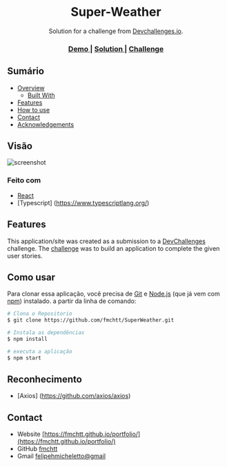 <!-- Please update value in the {}  -->

<h1 align="center">Super-Weather</h1>

<div align="center">
   Solution for a challenge from  <a href="http://devchallenges.io" target="_blank">Devchallenges.io</a>.
</div>

<div align="center">
  <h3>
    <a href="https://{your-demo-link.your-domain}">
      Demo
    </a>
    <span> | </span>
    <a href="https://github.com/fmchtt/SuperWeather">
      Solution
    </a>
    <span> | </span>
    <a href="https://devchallenges.io/challenges/mM1UIenRhK808W8qmLWv">
      Challenge
    </a>
  </h3>
</div>

<!-- TABLE OF CONTENTS -->

## Sumário

- [Overview](#overview)
  - [Built With](#built-with)
- [Features](#features)
- [How to use](#how-to-use)
- [Contact](#contact)
- [Acknowledgements](#acknowledgements)

<!-- OVERVIEW -->

## Visão

![screenshot](https://user-images.githubusercontent.com/16707738/92399059-5716eb00-f132-11ea-8b14-bcacdc8ec97b.png)

### Feito com

<!-- This section should list any major frameworks that you built your project using. Here are a few examples.-->

- [React](https://reactjs.org/)
- [Typescript] (https://www.typescriptlang.org/)

## Features

<!-- List the features of your application or follow the template. Don't share the figma file here :) -->

This application/site was created as a submission to a [DevChallenges](https://devchallenges.io/challenges) challenge. The [challenge](https://devchallenges.io/challenges/mM1UIenRhK808W8qmLWv) was to build an application to complete the given user stories.

## Como usar

<!-- Example: -->

Para clonar essa aplicação, você precisa de [Git](https://git-scm.com) e [Node.js](https://nodejs.org/en/download/) (que já vem com [npm](http://npmjs.com)) instalado. a partir da linha de comando:

```bash
# Clona o Repositorio
$ git clone https://github.com/fmchtt/SuperWeather.git

# Instala as dependências
$ npm install

# executa a aplicação
$ npm start
```

## Reconhecimento

<!-- This section should list any articles or add-ons/plugins that helps you to complete the project. This is optional but it will help you in the future. For example: -->

- [Axios] (https://github.com/axios/axios)

## Contact

- Website [https://fmchtt.github.io/portfolio/](https://fmchtt.github.io/portfolio/)
- GitHub [fmchtt](https://github.com/fmchtt)
- Gmail [felipehmicheletto@gmail](mailto:felipehmicheletto@gmail.com)
